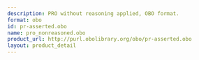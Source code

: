 ```yaml
---
description: PRO without reasoning applied, OBO format.
format: obo
id: pr-asserted.obo
name: pro_nonreasoned.obo
product_url: http://purl.obolibrary.org/obo/pr-asserted.obo
layout: product_detail
---
```

